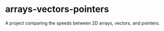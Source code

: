 # arrays-vectors-pointers
A project comparing the speeds between 2D arrays, vectors, and pointers. 
